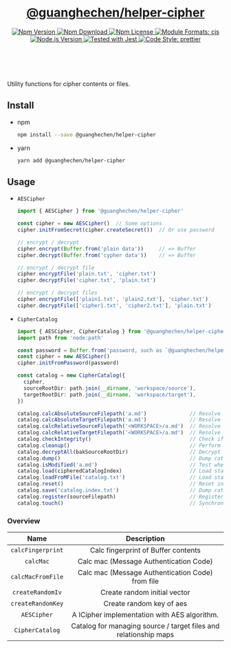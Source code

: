<header>
  <h1 align="center">
    <a href="https://github.com/guanghechen/node-scaffolds/tree/release-2.x.x/packages/helper-cipher#readme">@guanghechen/helper-cipher</a>
  </h1>
  <div align="center">
    <a href="https://www.npmjs.com/package/@guanghechen/helper-cipher">
      <img
        alt="Npm Version"
        src="https://img.shields.io/npm/v/@guanghechen/helper-cipher.svg"
      />
    </a>
    <a href="https://www.npmjs.com/package/@guanghechen/helper-cipher">
      <img
        alt="Npm Download"
        src="https://img.shields.io/npm/dm/@guanghechen/helper-cipher.svg"
      />
    </a>
    <a href="https://www.npmjs.com/package/@guanghechen/helper-cipher">
      <img
        alt="Npm License"
        src="https://img.shields.io/npm/l/@guanghechen/helper-cipher.svg"
      />
    </a>
    <a href="#install">
      <img
        alt="Module Formats: cjs"
        src="https://img.shields.io/badge/module_formats-cjs-green.svg"
      />
    </a>
    <a href="https://github.com/nodejs/node">
      <img
        alt="Node.js Version"
        src="https://img.shields.io/node/v/@guanghechen/helper-cipher"
      />
    </a>
    <a href="https://github.com/facebook/jest">
      <img
        alt="Tested with Jest"
        src="https://img.shields.io/badge/tested_with-jest-9c465e.svg"
      />
    </a>
    <a href="https://github.com/prettier/prettier">
      <img
        alt="Code Style: prettier"
        src="https://img.shields.io/badge/code_style-prettier-ff69b4.svg?style=flat-square"
      />
    </a>
  </div>
</header>
<br/>

Utility functions for cipher contents or files.


## Install

* npm

  ```bash
  npm install --save @guanghechen/helper-cipher
  ```

* yarn

  ```bash
  yarn add @guanghechen/helper-cipher
  ```

## Usage

* `AESCipher`

  ```typescript
  import { AESCipher } from '@guanghechen/helper-cipher'

  const cipher = new AESCipher()  // Some options
  cipher.initFromSecret(cipher.createSecret())  // Or use password 

  // encrypt / decrypt
  cipher.encrypt(Buffer.from('plain data'))     // => Buffer
  cipher.decrypt(Buffer.from('cypher data'))    // => Buffer

  // encrypt / decrypt file
  cipher.encryptFile('plain.txt', 'cipher.txt')
  cipher.decryptFile('cipher.txt', 'plain.txt')

  // encrypt / decrypt files
  cipher.encryptFile(['plain1.txt', 'plain2.txt'], 'cipher.txt')
  cipher.decryptFile(['cipher1.txt', 'cipher2.txt'], 'plain.txt')
  ```

* `CipherCatalog`

  ```typescript
  import { AESCipher, CipherCatalog } from '@guanghechen/helper-cipher'
  import path from 'node:path'

  const password = Buffer.from('password, such as `@guanghechen/helper-cipher`') 
  const cipher = new AESCipher()
  cipher.initFromPassword(password)

  const catalog = new CipherCatalog({
    cipher,
    sourceRootDir: path.join(__dirname, 'workspace/source'),
    targetRootDir: path.join(__dirname, 'workspace/target'),
  })

  catalog.calcAbsoluteSourceFilepath('a.md')              // Resolve the absolute path of a source file.
  catalog.calcAbsoluteTargetFilepath('a.md')              // Resolve the absolute path of a target file.
  catalog.calcRelativeSourceFilepath('<WORKSPACE>/a.md')  // Resolve the relative path of the source file.
  catalog.calcRelativeTargetFilepath('<WORKSPACE>/a.md')  // Resolve the relative path of the target file.
  catalog.checkIntegrity()                                // Check if the index file is damaged.
  catalog.cleanup()                                       // Perform cleanup operations.
  catalog.decryptAll(bakSourceRootDir)                    // Decrypt all target files and output into the given directory.
  catalog.dump()                                          // Dump catalog states.
  catalog.isModified('a.md')                              // Test whether the given file has changed. (provide a simple filtering for continued operations)
  catalog.load(cipheredCatalogIndex)                      // Load states from ciphered data string
  catalog.loadFroMFile('catalog.txt')                     // Load states from index files.
  catalog.reset()                                         // Reset inner states.
  catalog.save('catalog.index.txt')                       // Dump catalog data and save into the index file.
  catalog.register(sourceFilepath)                        // Register a item into the catalog and perform some cleanup operations.
  catalog.touch()                                         // Synchronize the lastCheckTime.
  ```


### Overview

Name                                | Description
:----------------------------------:|:----------------------------:
`calcFingerprint`                   | Calc fingerprint of Buffer contents
`calcMac`                           | Calc mac (Message Authentication Code)
`calcMacFromFile`                   | Calc mac (Message Authentication Code) from file
`createRandomIv`                    | Create random initial vector
`createRandomKey`                   | Create random key of aes
`AESCipher`                   | A ICipher implementation with AES algorithm.
`CipherCatalog`                     | Catalog for managing source / target files and relationship maps



[homepage]: https://github.com/guanghechen/node-scaffolds/tree/release-2.x.x/packages/helper-cipher#readme
